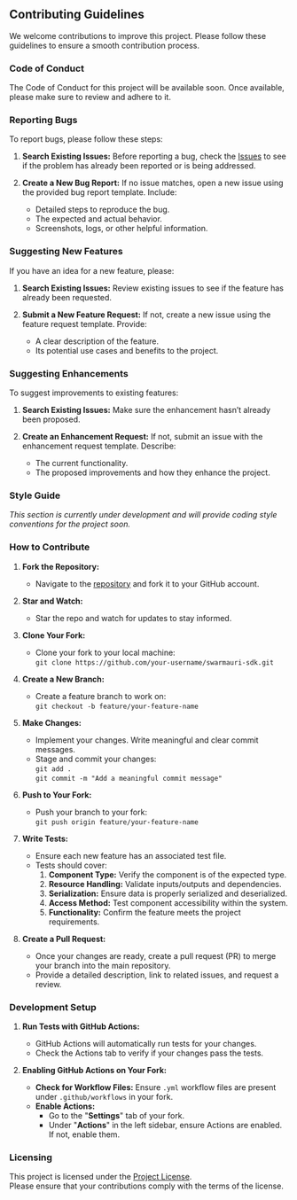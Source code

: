 ## Contributing Guidelines

We welcome contributions to improve this project. Please follow these guidelines to ensure a smooth contribution process.

### Code of Conduct
The Code of Conduct for this project will be available soon. Once available, please make sure to review and adhere to it. 

### Reporting Bugs
To report bugs, please follow these steps:

1. **Search Existing Issues:** Before reporting a bug, check the [Issues](https://github.com/swarmauri/swarmauri-sdk/issues) to see if the problem has already been reported or is being addressed.
   
2. **Create a New Bug Report:** If no issue matches, open a new issue using the provided bug report template. Include:
   - Detailed steps to reproduce the bug.
   - The expected and actual behavior.
   - Screenshots, logs, or other helpful information.

### Suggesting New Features
If you have an idea for a new feature, please:

1. **Search Existing Issues:** Review existing issues to see if the feature has already been requested.

2. **Submit a New Feature Request:** If not, create a new issue using the feature request template. Provide:
   - A clear description of the feature.
   - Its potential use cases and benefits to the project.

### Suggesting Enhancements
To suggest improvements to existing features:

1. **Search Existing Issues:** Make sure the enhancement hasn’t already been proposed.

2. **Create an Enhancement Request:** If not, submit an issue with the enhancement request template. Describe:
   - The current functionality.
   - The proposed improvements and how they enhance the project.

### Style Guide
_This section is currently under development and will provide coding style conventions for the project soon._

### How to Contribute

1. **Fork the Repository:**
   - Navigate to the [repository](https://github.com/swarmauri/swarmauri-sdk) and fork it to your GitHub account.
   
2. **Star and Watch:**
   - Star the repo and watch for updates to stay informed.

3. **Clone Your Fork:**
   - Clone your fork to your local machine:  
     `git clone https://github.com/your-username/swarmauri-sdk.git`

4. **Create a New Branch:**
   - Create a feature branch to work on:  
     `git checkout -b feature/your-feature-name`

5. **Make Changes:**
   - Implement your changes. Write meaningful and clear commit messages.
   - Stage and commit your changes:  
     `git add .`  
     `git commit -m "Add a meaningful commit message"`

6. **Push to Your Fork:**
   - Push your branch to your fork:  
     `git push origin feature/your-feature-name`

7. **Write Tests:**  
   - Ensure each new feature has an associated test file.
   - Tests should cover:
     1. **Component Type:** Verify the component is of the expected type.
     2. **Resource Handling:** Validate inputs/outputs and dependencies.
     3. **Serialization:** Ensure data is properly serialized and deserialized.
     4. **Access Method:** Test component accessibility within the system.
     5. **Functionality:** Confirm the feature meets the project requirements.

8. **Create a Pull Request:**  
   - Once your changes are ready, create a pull request (PR) to merge your branch into the main repository. 
   - Provide a detailed description, link to related issues, and request a review.

### Development Setup

1. **Run Tests with GitHub Actions:**
   - GitHub Actions will automatically run tests for your changes. 
   - Check the Actions tab to verify if your changes pass the tests.

2. **Enabling GitHub Actions on Your Fork:**
   - **Check for Workflow Files:** Ensure `.yml` workflow files are present under `.github/workflows` in your fork.
   - **Enable Actions:** 
     - Go to the "**Settings**" tab of your fork.
     - Under "**Actions**" in the left sidebar, ensure Actions are enabled. If not, enable them.

### Licensing
This project is licensed under the [Project License](https://github.com/swarmauri/swarmauri-sdk/blob/master/LICENSE).  
Please ensure that your contributions comply with the terms of the license.